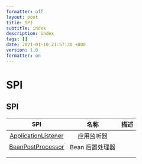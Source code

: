 ```yaml
---
formatter: off
layout: post
title: SPI 
subtitle: index 
description: index 
tags: [] 
date: 2021-01-10 21:57:30 +800 
version: 1.0
formatter: on
---
```


# SPI

## SPI

|                      SPI                       |      名称       | 描述 |
| :--------------------------------------------: | :-------------: | :---: |
| [ApplicationListener](../context/application-listener.md) |   应用监听器    |      |
|  [BeanPostProcessor](../bean/bean-post-processor.md)   | Bean 后置处理器 |      |
|                                                |                 |      |
|                                                |                 |      |



